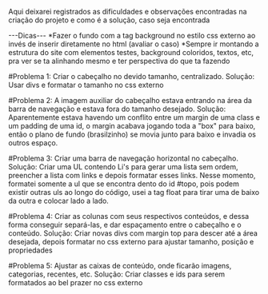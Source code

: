 Aqui deixarei registrados as dificuldades e observações encontradas na criação do projeto e como é a solução, caso seja encontrada

---Dicas---
*Fazer o fundo com a tag background no estilo css externo ao invés de inserir diretamente no html (avaliar o caso)
*Sempre ir montando a estrutura do site com elementos testes, background coloridos, textos, etc, pra ver se ta alinhando mesmo e ter perspectiva do que ta fazendo

#Problema 1: Criar o cabeçalho no devido tamanho, centralizado. Solução: Usar divs e formatar o tamanho no css externo

#Problema 2: A imagem auxiliar do cabeçalho estava entrando na área da barra de navegação e estava fora do tamanho desejado. Solução: Aparentemente estava havendo um conflito entre um margin de uma class e um padding de uma id, o margin acabava jogando toda a "box" para baixo, então o plano de fundo (brasilzinho) se movia junto para baixo e invadia os outros espaço.

#Problema 3: Criar uma barra de navegação horizontal no cabeçalho. Solução: Criar uma UL contendo Li's para gerar uma lista sem ordem, preencher a lista com links e depois formatar esses links. Nesse momento, formatei somente a ul que se encontra dento do id #topo, pois podem existir outras uls ao longo do código, usei a tag float para tirar uma de baixo da outra e colocar lado a lado.

#Problema 4: Criar as colunas com seus respectivos conteúdos, e dessa forma conseguir separá-las, e dar espaçamento entre o cabeçalho e o conteúdo. Solução: Criar novas divs com margin top para descer até a área desejada, depois formatar no css externo para ajustar tamanho, posição e propriedades

#Problema 5: Ajustar as caixas de conteúdo, onde ficarão imagens, categorias, recentes, etc. Solução: Criar classes e ids para serem formatados ao bel prazer no css externo


